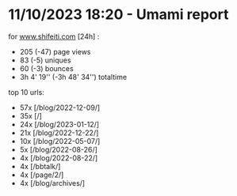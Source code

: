 # 11/10/2023 18:20 - Umami report
for www.shifeiti.com [24h] :

 - 205 (-47) page views
 - 83 (-5) uniques
 - 60 (-3) bounces
 - 3h 4' 19'' (-3h 48' 34'') totaltime


top 10 urls:
 - 57x [/blog/2022-12-09/]
 - 35x [/]
 - 24x [/blog/2023-01-12/]
 - 21x [/blog/2022-12-22/]
 - 10x [/blog/2022-05-07/]
 - 5x [/blog/2022-08-26/]
 - 4x [/blog/2022-08-22/]
 - 4x [/bbtalk/]
 - 4x [/page/2/]
 - 4x [/blog/archives/]


